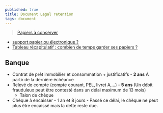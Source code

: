 ```yaml
---
published: true
title: Document Legal retention
tags: document
---
```

> [Papiers à conserver](https://www.service-public.fr/particuliers/vosdroits/F19134)

- [support papier ou électronique ?](https://www.service-public.fr/particuliers/vosdroits/F31215)
- [Tableau récapitulatif : combien de temps garder ses papiers ?](https://www.kelwatt.fr/demenagement/garder-documents)

## Banque
- Contrat de prêt immobilier et consommation + justificatifs - **2 ans** À partir de la dernière échéance
- Relevé de compte (compte courant, PEL, livret A,...) - **5 ans** (Un débit frauduleux peut être contesté dans un délai maximum de 13 mois)
	- Talon de chèque
- Chèque à encaisser - 1 an et 8 jours - Passé ce délai, le chèque ne peut plus être encaissé mais la dette reste due.